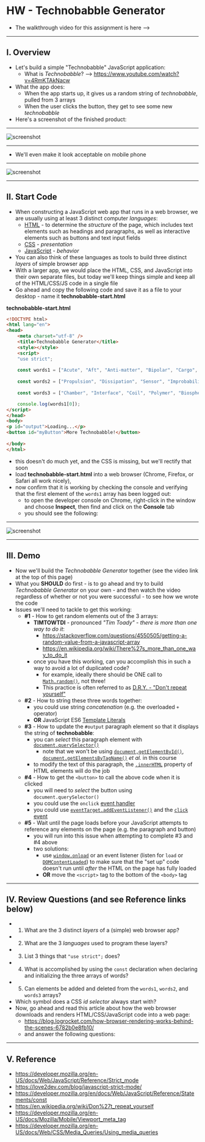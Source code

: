 # HW - Technobabble Generator

- The walkthrough video for this assignment is here --> 

<hr>

## I. Overview

- Let's build a simple "Technobabble" JavaScript application:
  - What is *Technobabble*? --> https://www.youtube.com/watch?v=4RmKTAkNacw
- What the app does:
  - When the app starts up, it gives us a random string of *technobabble*, pulled from 3 arrays
  - When the user clicks the button, they get to see some new *technobabble*
- Here's a screenshot of the finished product:

<hr>

![screenshot](./_images/_technobabble/HW-technobabble-1.jpg)

<hr>

- We'll even make it look acceptable on mobile phone

<hr>

![screenshot](./_images/_technobabble/HW-technobabble-2.jpg)

<hr>

## II. Start Code

- When constructing a JavaScript web app that runs in a web browser, we are usually using at least 3 distinct computer *languages*:
  - [HTML](https://developer.mozilla.org/en-US/docs/Web/HTML) - to determine the *structure* of the page, which includes text elements such as headings and paragraphs, as well as interactive elements such as buttons and text input fields
  - [CSS](https://developer.mozilla.org/en-US/docs/Web/CSS) - *presentation*
  - [JavaScript](https://developer.mozilla.org/en-US/docs/Web/JavaScript) - *behavior*
- You can also think of these languages as tools to build three distinct *layers* of simple browser app
- With a larger app, we would place the HTML, CSS, and JavaScript into their own separate files, but today we'll keep things simple and keep all of the HTML/CSS/JS code in a single file 
- Go ahead and copy the following code and save it as a file to your desktop - name it **technobabble-start.html** 
  

**technobabble-start.html**
```html
<!DOCTYPE html>
<html lang="en">
<head>
	<meta charset="utf-8" />
	<title>Technobabble Generator</title>
	<style></style>
	<script>
	"use strict";
	
	const words1 = ["Acute", "Aft", "Anti-matter", "Bipolar", "Cargo", "Command", "Communication", "Computer", "Deuterium", "Dorsal", "Emergency", "Engineering", "Environmental", "Flight", "Fore", "Guidance", "Heat", "Impulse", "Increased", "Inertial", "Infinite", "Ionizing", "Isolinear", "Lateral", "Linear", "Matter", "Medical", "Navigational", "Optical", "Optimal", "Optional", "Personal", "Personnel", "Phased", "Reduced", "Science", "Ship's", "Shuttlecraft", "Structural", "Subspace", "Transporter", "Ventral"];
	
	const words2 = ["Propulsion", "Dissipation", "Sensor", "Improbability", "Buffer", "Graviton", "Replicator", "Matter", "Anti-matter", "Organic", "Power", "Silicon", "Holographic", "Transient", "Integrity", "Plasma", "Fusion", "Control", "Access", "Auto", "Destruct", "Isolinear", "Transwarp", "Energy", "Medical", "Environmental", "Coil", "Impulse", "Warp", "Phaser", "Operating", "Photon", "Deflector", "Integrity", "Control", "Bridge", "Dampening", "Display", "Beam", "Quantum", "Baseline", "Input"];
	
	const words3 = ["Chamber", "Interface", "Coil", "Polymer", "Biosphere", "Platform", "Thruster", "Deflector", "Replicator", "Tricorder", "Operation", "Array", "Matrix", "Grid", "Sensor", "Mode", "Panel", "Storage", "Conduit", "Pod", "Hatch", "Regulator", "Display", "Inverter", "Spectrum", "Generator", "Cloud", "Field", "Terminal", "Module", "Procedure", "System", "Diagnostic", "Device", "Beam", "Probe", "Bank", "Tie-In", "Facility", "Bay", "Indicator", "Cell"];

	console.log(words1[0]);
</script>
</head>
<body>
<p id="output">Loading...</p>
<button id="myButton">More Technobabble!</button>
	
</body>
</html>
```

- this doesn't do much yet, and the CSS is missing, but we'll rectify that soon
- load **technobabble-start.html** into a web browser (Chrome, Firefox, or Safari all work nicely), 
- now confirm that it is working by checking the console and verifying that the first element of the `words1` array has been logged out:
  - to open the developer console on Chrome, right-click in the window and choose **Inspect**, then find and click on the **Console** tab
  - you should see the following:

<hr>

![screenshot](./_images/_technobabble/HW-technobabble-3.jpg)

<hr>

## III. Demo

- Now we'll build the *Technobabble Generator* together (see the video link at the top of this page)
- What you **SHOULD** do first - is to go ahead and try to build *Technobabble Generator*  on your own - and then watch the video regardless of whether or not you were successful - to see how we wrote the code
- Issues we'll need to tackle to get this working:
  - **#1** - How to get random elements out of the 3 arrays:
    - **TIMTOWTDI** - pronounced *"Tim Toady"* - *there is more than one way to do it*: 
      - https://stackoverflow.com/questions/4550505/getting-a-random-value-from-a-javascript-array
      - https://en.wikipedia.org/wiki/There%27s_more_than_one_way_to_do_it
    - once you have this working, can you accomplish this in such a way to avoid a lot of duplicated code?
      - for example, ideally there should be ONE call to [`Math.random()`](https://developer.mozilla.org/en-US/docs/Web/JavaScript/Reference/Global_Objects/Math/random), not three!
      - This practice is often referred to as [D.R.Y. - "Don't repeat yourself"](https://en.wikipedia.org/wiki/Don%27t_repeat_yourself)
  - **#2** - How to string these three words together:
    - you could use string *concatenation* (e.g. the overloaded `+` operator)
    - **OR** JavaScript ES6 [Template Literals](https://developer.mozilla.org/en-US/docs/Web/JavaScript/Reference/Template_literals)
  - **#3** - How to update the `#output` paragraph element so that it displays the string of **technobabble**:
    - you can *select* this paragraph element with [`document.querySelector()`](https://developer.mozilla.org/en-US/docs/Web/API/Document/querySelector)
      - note that we won't be using [`document,getElementById()`](https://developer.mozilla.org/en-US/docs/Web/API/Document/getElementById), [`document.getElementsByTagName()`](https://developer.mozilla.org/en-US/docs/Web/API/Document/getElementsByTagName) *et al.* in this course
    - to modify the text of this paragraph, the [`.innerHTML`](https://developer.mozilla.org/en-US/docs/Web/API/Element/innerHTML) property of HTML elements will do the job
  - **#4** - How to get the `<button>` to call the above code when it is clicked
    - you will need to *select* the button using `document.querySelector()`
    - you could use the `onclick` [event handler](https://developer.mozilla.org/en-US/docs/Web/Guide/Events/Event_handlers)
    - you could use [`eventTarget.addEventListener()`](https://developer.mozilla.org/en-US/docs/Web/API/EventTarget/addEventListener) and the [`click` event](https://developer.mozilla.org/en-US/docs/Web/API/Element/click_event)
  - **#5** - Wait until the page loads before your JavaScript attempts to reference any elements on the page (e.g. the paragraph and button) 
    - you will run into this issue when attempting to complete #3 and #4 above
    - two solutions:
      - use [`window.onload`](https://developer.mozilla.org/en-US/docs/Web/API/GlobalEventHandlers/onload) or an event listener (listen for `load` or [`DOMContentLoaded`](https://developer.mozilla.org/en-US/docs/Web/API/Window/DOMContentLoaded_event)) to make sure that the "set up" code doesn't run until *after* the HTML on the page has fully loaded
      - **OR** move the `<script>` tag to the bottom of the `<body>` tag

 <hr> 	
  
## IV. Review Questions (and see Reference links below)

- 1) What are the 3 distinct *layers* of a (simple) web browser app?
- 2) What are the 3 *languages* used to program these layers?
- 3) List 3 things that `"use strict";` does?
- 4) What is accomplished by using the `const` declaration when declaring and initializing the three arrays of words?
- 5) Can elements be added and deleted from the `words1`, `words2`, and `words3` arrays?
- Which symbol does a CSS *id selector* always start with?
- Now, go ahead and read this article about how the web browser downloads and renders HTML/CSS/JavaScript code into a web page:
  - https://blog.logrocket.com/how-browser-rendering-works-behind-the-scenes-6782b0e8fb10/
  - and answer the following questions:
  

<hr>

## V. Reference

- https://developer.mozilla.org/en-US/docs/Web/JavaScript/Reference/Strict_mode
- https://love2dev.com/blog/javascript-strict-mode/
- https://developer.mozilla.org/en/docs/Web/JavaScript/Reference/Statements/const
- https://en.wikipedia.org/wiki/Don%27t_repeat_yourself
- https://developer.mozilla.org/en-US/docs/Mozilla/Mobile/Viewport_meta_tag
- https://developer.mozilla.org/en-US/docs/Web/CSS/Media_Queries/Using_media_queries
